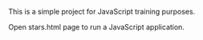 This is a simple project for JavaScript training purposes.

Open stars.html page to run a JavaScript application.
